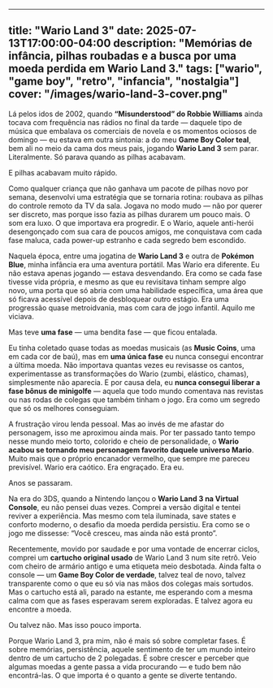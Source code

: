---
title: "Wario Land 3"
date: 2025-07-13T17:00:00-04:00
description: "Memórias de infância, pilhas roubadas e a busca por uma moeda perdida em Wario Land 3."
tags: ["wario", "game boy", "retro", "infancia", "nostalgia"]
cover: "/images/wario-land-3-cover.png"
---------------------------------------

Lá pelos idos de 2002, quando **“Misunderstood” do Robbie Williams** ainda tocava com frequência nas rádios no final da tarde — daquele tipo de música que embalava os comerciais de novela e os momentos ociosos de domingo — eu estava em outra sintonia: a do meu **Game Boy Color teal**, bem ali no meio da cama dos meus pais, jogando **Wario Land 3** sem parar. Literalmente. Só parava quando as pilhas acabavam.

E pilhas acabavam muito rápido.

Como qualquer criança que não ganhava um pacote de pilhas novo por semana, desenvolvi uma estratégia que se tornaria rotina: roubava as pilhas do controle remoto da TV da sala. Jogava no modo mudo — não por querer ser discreto, mas porque isso fazia as pilhas durarem um pouco mais. O som era luxo. O que importava era progredir. E o Wario, aquele anti-herói desengonçado com sua cara de poucos amigos, me conquistava com cada fase maluca, cada power-up estranho e cada segredo bem escondido.

Naquela época, entre uma jogatina de **Wario Land 3** e outra de **Pokémon Blue**, minha infância era uma aventura portátil. Mas Wario era diferente. Eu não estava apenas jogando — estava desvendando. Era como se cada fase tivesse vida própria, e mesmo as que eu revisitava tinham sempre algo novo, uma porta que só abria com uma habilidade específica, uma área que só ficava acessível depois de desbloquear outro estágio. Era uma progressão quase metroidvania, mas com cara de jogo infantil. Aquilo me viciava.

Mas teve **uma fase** — uma bendita fase — que ficou entalada.

Eu tinha coletado quase todas as moedas musicais (as **Music Coins**, uma em cada cor de baú), mas em **uma única fase** eu nunca consegui encontrar a última moeda. Não importava quantas vezes eu revisasse os cantos, experimentasse as transformações do Wario (zumbi, elástico, chamas), simplesmente não aparecia. E por causa dela, eu **nunca consegui liberar a fase bônus de minigolfe** — aquela que todo mundo comentava nas revistas ou nas rodas de colegas que também tinham o jogo. Era como um segredo que só os melhores conseguiam.

A frustração virou lenda pessoal. Mas ao invés de me afastar do personagem, isso me aproximou ainda mais. Por ter passado tanto tempo nesse mundo meio torto, colorido e cheio de personalidade, o **Wario acabou se tornando meu personagem favorito daquele universo Mario**. Muito mais que o próprio encanador vermelho, que sempre me pareceu previsível. Wario era caótico. Era engraçado. Era eu.

Anos se passaram.

Na era do 3DS, quando a Nintendo lançou o **Wario Land 3 na Virtual Console**, eu não pensei duas vezes. Comprei a versão digital e tentei reviver a experiência. Mas mesmo com tela iluminada, save states e conforto moderno, o desafio da moeda perdida persistiu. Era como se o jogo me dissesse: “Você cresceu, mas ainda não está pronto”.

Recentemente, movido por saudade e por uma vontade de encerrar ciclos, comprei um **cartucho original usado** de Wario Land 3 num site retrô. Veio com cheiro de armário antigo e uma etiqueta meio desbotada. Ainda falta o console — um **Game Boy Color de verdade**, talvez teal de novo, talvez transparente como o que eu só via nas mãos dos colegas mais sortudos. Mas o cartucho está ali, parado na estante, me esperando com a mesma calma com que as fases esperavam serem exploradas. E talvez agora eu encontre a moeda.

Ou talvez não. Mas isso pouco importa.

Porque Wario Land 3, pra mim, não é mais só sobre completar fases. É sobre memórias, persistência, aquele sentimento de ter um mundo inteiro dentro de um cartucho de 2 polegadas. É sobre crescer e perceber que algumas moedas a gente passa a vida procurando — e tudo bem não encontrá-las. O que importa é o quanto a gente se diverte tentando.
